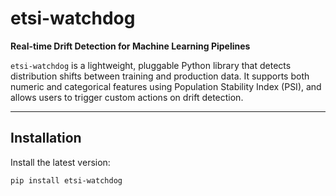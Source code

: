 # etsi-watchdog

**Real-time Drift Detection for Machine Learning Pipelines**

`etsi-watchdog` is a lightweight, pluggable Python library that detects distribution shifts between training and production data. It supports both numeric and categorical features using Population Stability Index (PSI), and allows users to trigger custom actions on drift detection.

---

## Installation

Install the latest version:

```bash
pip install etsi-watchdog
```